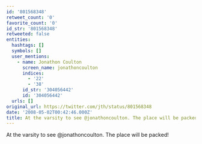 ```yaml
---
id: '801568348'
retweet_count: '0'
favorite_count: '0'
id_str: '801568348'
retweeted: false
entities:
  hashtags: []
  symbols: []
  user_mentions:
    - name: Jonathon Coulton
      screen_name: jonathoncoulton
      indices:
        - '22'
        - '38'
      id_str: '304056442'
      id: '304056442'
  urls: []
original_url: https://twitter.com/jth/status/801568348
date: '2008-05-02T00:42:46.000Z'
title: At the varsity to see @jonathoncoulton. The place will be packed!
---
```


At the varsity to see @jonathoncoulton. The place will be packed!